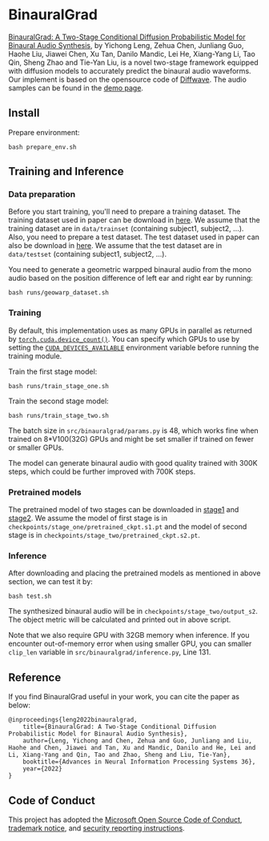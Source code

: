 # BinauralGrad
[BinauralGrad: A Two-Stage Conditional Diffusion Probabilistic Model for Binaural Audio Synthesis](https://arxiv.org/abs/2205.14807), by Yichong Leng, Zehua Chen, Junliang Guo, Haohe Liu, Jiawei Chen, Xu Tan, Danilo Mandic, Lei He, Xiang-Yang Li, Tao Qin, Sheng Zhao and Tie-Yan Liu, is a novel two-stage framework equipped with diffusion models to accurately predict the binaural audio waveforms. Our implement is based on the opensource code of [Diffwave](https://github.com/lmnt-com/diffwave). The audio samples can be found in the [demo page](https://speechresearch.github.io/binauralgrad/).

## Install

Prepare environment:
```
bash prepare_env.sh
```

## Training and Inference

### Data preparation
Before you start training, you'll need to prepare a training dataset. The training dataset used in paper can be download in [here](https://github.com/facebookresearch/BinauralSpeechSynthesis). We assume that the training dataset are in `data/trainset` (containing subject1, subject2, ...). Also, you need to prepare a test dataset. The test dataset used in paper can also be download in [here](https://github.com/facebookresearch/BinauralSpeechSynthesis). We assume that the test dataset are in `data/testset`  (containing subject1, subject2, ...).

You need to generate a geometric warpped binaural audio from the mono audio based on the position difference of left ear and right ear by running:
```
bash runs/geowarp_dataset.sh
```


### Training
By default, this implementation uses as many GPUs in parallel as returned by [`torch.cuda.device_count()`](https://pytorch.org/docs/stable/cuda.html#torch.cuda.device_count). You can specify which GPUs to use by setting the [`CUDA_DEVICES_AVAILABLE`](https://developer.nvidia.com/blog/cuda-pro-tip-control-gpu-visibility-cuda_visible_devices/) environment variable before running the training module.

Train the first stage model:
```
bash runs/train_stage_one.sh
```

Train the second stage model:
```
bash runs/train_stage_two.sh
```

The batch size in `src/binauralgrad/params.py` is 48, which works fine when trained on 8*V100(32G) GPUs and might be set smaller if trained on fewer or smaller GPUs.

The model can generate binaural audio with good quality trained with 300K steps, which could be further improved with 700K steps.

### Pretrained models

The pretrained model of two stages can be downloaded in [stage1](https://msramllasc.blob.core.windows.net/modelrelease/binauralgrad/pretrained_ckpt.s1.pt) and [stage2](https://msramllasc.blob.core.windows.net/modelrelease/binauralgrad/pretrained_ckpt.s2.pt). We assume the model of first stage is in `checkpoints/stage_one/pretrained_ckpt.s1.pt` and the model of second stage is in `checkpoints/stage_two/pretrained_ckpt.s2.pt`.

### Inference
After downloading and placing the pretrained models as mentioned in above section, we can test it by:

```
bash test.sh
```

The synthesized binaural audio will be in `checkpoints/stage_two/output_s2`. The object metric will be calculated and printed out in above script.

Note that we also require GPU with 32GB memory when inference. If you encounter out-of-memory error when using smaller GPU, you can smaller `clip_len` variable in `src/binauralgrad/inference.py`, Line 131.

## Reference

If you find BinauralGrad useful in your work, you can cite the paper as below:

    @inproceedings{leng2022binauralgrad,
        title={BinauralGrad: A Two-Stage Conditional Diffusion Probabilistic Model for Binaural Audio Synthesis},
        author={Leng, Yichong and Chen, Zehua and Guo, Junliang and Liu, Haohe and Chen, Jiawei and Tan, Xu and Mandic, Danilo and He, Lei and Li, Xiang-Yang and Qin, Tao and Zhao, Sheng and Liu, Tie-Yan},
        booktitle={Advances in Neural Information Processing Systems 36},
        year={2022}
    }

## Code of Conduct
This project has adopted the [Microsoft Open Source Code of Conduct](https://opensource.microsoft.com/codeofconduct),
[trademark notice](https://docs.opensource.microsoft.com/releasing/), and [security reporting instructions](https://docs.opensource.microsoft.com/releasing/maintain/security/).
